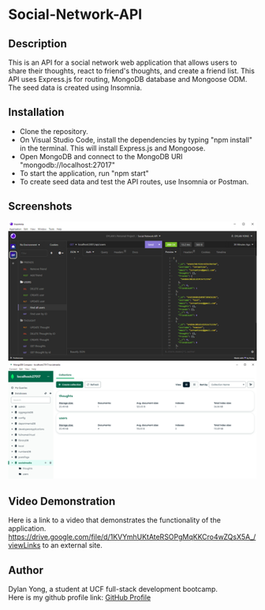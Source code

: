 # Social-Network-API

## Description

This is an API for a social network web application that allows users to share their thoughts, react to friend's thoughts, and create a friend list. This API uses Express.js for routing, MongoDB database and Mongoose ODM. The seed data is created using Insomnia.

## Installation

- Clone the repository.
- On Visual Studio Code, install the dependencies by typing "npm install" in the terminal. This will install Express.js and Mongoose.
- Open MongoDB and connect to the MongoDB URI "mongodb://localhost:27017"
- To start the application, run "npm start"
- To create seed data and test the API routes, use Insomnia or Postman.

## Screenshots

![My Image](images/InsomniaPic.png)
![My Image](images/MongoDB-image.png)

## Video Demonstration

Here is a link to a video that demonstrates the functionality of the application. <br>
https://drive.google.com/file/d/1KVYmhUKtAteRSOPgMqKKCro4wZQsX5A_/viewLinks to an external site.

## Author

Dylan Yong, a student at UCF full-stack development bootcamp. <br>
Here is my github profile link:
[GitHub Profile](https://github.com/Suzakijun1)
